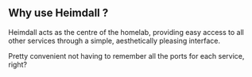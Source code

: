 ## Why use Heimdall ?

Heimdall acts as the centre of the homelab, providing easy access to all other services through a simple, aesthetically pleasing interface.

Pretty convenient not having to remember all the ports for each service, right?
